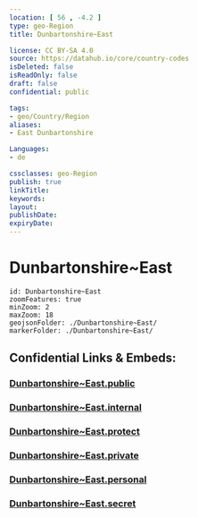 ```yaml
---
location: [ 56 , -4.2 ] 
type: geo-Region
title: Dunbartonshire~East

license: CC BY-SA 4.0
source: https://datahub.io/core/country-codes
isDeleted: false
isReadOnly: false
draft: false
confidential: public

tags:
- geo/Country/Region
aliases:
- East Dunbartonshire

Languages:
- de

cssclasses: geo-Region
publish: true
linkTitle: 
keywords: 
layout: 
publishDate: 
expiryDate: 
---
```


# Dunbartonshire~East

```leaflet
id: Dunbartonshire~East
zoomFeatures: true 
minZoom: 2 
maxZoom: 18
geojsonFolder: ./Dunbartonshire~East/
markerFolder: ./Dunbartonshire~East/
```


## Confidential Links & Embeds: 

### [Dunbartonshire~East.public](/_public/\Earth\Continent\Europe\Europe~North\UK\Scotland\counties~ScotlandDunbartonshire~East.public.md) 

### [Dunbartonshire~East.internal](/_internal/\Earth\Continent\Europe\Europe~North\UK\Scotland\counties~ScotlandDunbartonshire~East.internal.md) 

### [Dunbartonshire~East.protect](/_protect/\Earth\Continent\Europe\Europe~North\UK\Scotland\counties~ScotlandDunbartonshire~East.protect.md) 

### [Dunbartonshire~East.private](/_private/\Earth\Continent\Europe\Europe~North\UK\Scotland\counties~ScotlandDunbartonshire~East.private.md) 

### [Dunbartonshire~East.personal](/_personal/\Earth\Continent\Europe\Europe~North\UK\Scotland\counties~ScotlandDunbartonshire~East.personal.md) 

### [Dunbartonshire~East.secret](/_secret/\Earth\Continent\Europe\Europe~North\UK\Scotland\counties~ScotlandDunbartonshire~East.secret.md)


